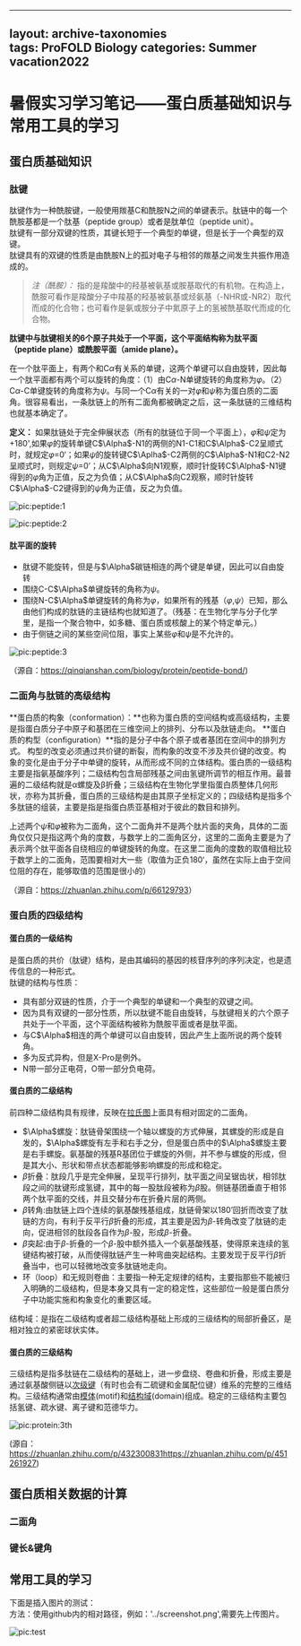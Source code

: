 <head>
    <script src="https://cdn.mathjax.org/mathjax/latest/MathJax.js?config=TeX-AMS-MML_HTMLorMML" type="text/javascript"></script>
    <script type="text/x-mathjax-config">
        MathJax.Hub.Config({
            tex2jax: {
            skipTags: ['script', 'noscript', 'style', 'textarea', 'pre'],
            inlineMath: [['$','$']]
            }
        });
    </script>
</head>


---  
layout: archive-taxonomies  
tags: ProFOLD Biology
categories: Summer vacation2022  
---  

# 暑假实习学习笔记——蛋白质基础知识与常用工具的学习  

  
## 蛋白质基础知识 

### 肽键  
肽键作为一种酰胺键，一般使用羰基C和酰胺N之间的单键表示。肽链中的每一个酰胺基都是一个肽基（peptide group）或者是肽单位（peptide unit）。  
肽键有一部分双键的性质，其键长短于一个典型的单键，但是长于一个典型的双键。  
肽键具有的双键的性质是由酰胺N上的孤对电子与相邻的羰基之间发生共振作用造成的。   
>_注（酰胺）：_ 指的是羧酸中的羟基被氨基或胺基取代的有机物。在构造上，酰胺可看作是羧酸分子中羧基的羟基被氨基或烃氨基（-NHR或-NR2）取代而成的化合物；也可看作是氨或胺分子中氮原子上的氢被酰基取代而成的化合物。  

**肽键中与肽键相关的6个原子共处于一个平面，这个平面结构称为肽平面（peptide plane）或酰胺平面（amide plane）。**    


在一个肽平面上，有两个和C$\alpha$有关系的单键，这两个单键可以自由旋转，因此每一个肽平面都有两个可以旋转的角度：（1）由C$\alpha$-N单键旋转的角度称为$\varphi$。（2）C$\alpha$-C单键旋转的角度称为$\psi$。与同一个C$\alpha$有关的一对$\varphi$和$\psi$称为蛋白质的二面角。很容易看出，一条肽链上的所有二面角都被确定之后，这一条肽链的三维结构也就基本确定了。  

**定义：** 如果肽链处于完全伸展状态（所有的肽链位于同一个平面上），$\varphi$和$\psi$定为+180',如果$\varphi$的旋转单键C$\Alpha$-N1的两侧的N1-C1和C$\Alpha$-C2呈顺式时，就规定$\varphi$=0‘；如果$\psi$的旋转键C$\Aplha$-C2两侧的C$\Alpha$-N1和C2-N2呈顺式时，则规定$\psi$=0’；从C$\Alpha$向N1观察，顺时针旋转C$\Alpha$-N1键得到的$\varphi$角为正值，反之为负值；从C$\Alpha$向C2观察，顺时针旋转C$\Alpha$-C2键得到的$\psi$角为正值，反之为负值。  

![pic:peptide:1]()  

![pic:peptide:2]()  
  
#### 肽平面的旋转  
+ 肽键不能旋转，但是与$\Alpha$碳链相连的两个键是单键，因此可以自由旋转  
+ 围绕C-C$\Alpha$单键旋转的角称为$\psi$。
+ 围绕N-C$\Alpha$单键旋转的角称为$\varphi$，如果所有的残基（$\varphi$,$\psi$）已知，那么由他们构成的肽链的主链结构也就知道了。（残基：在生物化学与分子化学里，是指一个聚合物中，如多糖、蛋白质或核酸上的某个特定单元。）
+ 由于侧链之间的某些空间位阻，事实上某些$\varphi$和$\psi$是不允许的。


![pic:peptide:3]()  
  
（源自：<https://qinqianshan.com/biology/protein/peptide-bond/>)


### 二面角与肽链的高级结构   
**蛋白质的构象（conformation）：**也称为蛋白质的空间结构或高级结构，主要是指蛋白质分子中原子和基团在三维空间上的排列、分布以及肽链走向。
**蛋白质的构型（configuration）**指的是分子中各个原子或者基团在空间中的排列方式。 
构型的改变必须通过共价键的断裂，而构象的改变不涉及共价键的改变。构象的变化是由于分子中单键的旋转，从而形成不同的立体结构。蛋白质的一级结构主要是指氨基酸序列；二级结构包含局部残基之间由氢键所调节的相互作用。最普遍的二级结构就是α螺旋及β折叠；三级结构在生物化学里指蛋白质整体几何形状，亦称为其折叠，蛋白质的三级结构是由其原子坐标定义的；四级结构是指多个多肽链的组装，主要是指是指蛋白质亚基相对于彼此的数目和排列。


上述两个$\psi$和$\varphi$被称为二面角，这个二面角并不是两个肽片面的夹角，具体的二面角仅仅只是指这两个角的度数，与数学上的二面角区分，这里的二面角主要是为了表示两个肽平面各自绕相应的单键旋转的角度。在这里二面角的度数的取值相比较于数学上的二面角，范围要相对大一些（取值为正负180‘，虽然在实际上由于空间位阻的存在，能够取值的范围是很小的） 


（源自：<https://zhuanlan.zhihu.com/p/66129793>）




### 蛋白质的四级结构  
#### 蛋白质的一级结构  
是蛋白质的共价（肽键）结构，是由其编码的基因的核苷序列的序列决定，也是遗传信息的一种形式。  
肽键的结构与性质：  
+ 具有部分双链的性质，介于一个典型的单键和一个典型的双键之间。
+ 因为具有双键的一部分性质，所以肽键不能自由旋转，与肽键相关的六个原子共处于一个平面，这个平面结构被称为酰胺平面或者是肽平面。
+ 与C$\Alpha$相连的两个单键可以自由旋转，因此产生上面所说的两个旋转角。
+ 多为反式异构，但是X-Pro是例外。
+ N带一部分正电荷，O带一部分负电荷。  

#### 蛋白质的二级结构  
前四种二级结构具有规律，反映在[拉氏图](https://zh.wikipedia.org/wiki/%E6%8B%89%E6%B0%8F%E5%9B%BE)上面具有相对固定的二面角。    
+ $\Alpha$螺旋：肽链骨架围绕一个轴以螺旋的方式伸展，其螺旋的形成是自发的，$\Alpha$螺旋有左手和右手之分，但是蛋白质中的$\Alpha$螺旋主要是右手螺旋。氨基酸的残基R基团位于螺旋的外侧，并不参与螺旋的形成，但是其大小、形状和带点状态都能够影响螺旋的形成和稳定。  
+ $\beta$折叠：肽段几乎是完全伸展，呈现平行排列，肽平面之间呈锯齿状，相邻肽段之间的肽键形成氢键，其中的每一股肽段被称为$\beta$股。侧链基团垂直于相邻两个肽平面的交线，并且交替分布在折叠片层的两侧。  
+ $\beta$转角:由肽链上四个连续的氨基酸残基组成，肽链骨架以180’回折而改变了肽链的方向，有利于反平行$\beta$折叠的形成，其主要是因为$\beta$-转角改变了肽链的走向，促进相邻的肽段各自作为$\beta$-股，形成$\beta$-折叠。  
+ $\beta$突起:由于$\beta$-折叠的一个$\beta$-股中额外插入一个氨基酸残基，使得原来连续的氢键结构被打破，从而使得肽链产生一种弯曲突起结构。主要发现于反平行$\beta$折叠当中，也可以轻微地改变多肽链地走向。
+ 环（loop）和无规则卷曲：主要指一种无定规律的结构，主要指那些不能被归入明确的二级结构，但是本身又具有一定的稳定性，这些部位一般是蛋白质分子中功能实施和构象变化的重要区域。  


结构域：是指在二级结构或者超二级结构基础上形成的三级结构的局部折叠区，是相对独立的紧密球状实体。  

#### 蛋白质的三级结构
三级结构是指多肽链在二级结构的基础上，进一步盘绕、卷曲和折叠，形成主要是通过氨基酸侧链以[次级键](https://baike.baidu.com/item/%E6%AC%A1%E7%B4%9A%E9%8D%B5/10413614)（有时也会有二硫键和金属配位键）维系的完整的三维结构。三级结构通常由[模体](https://baike.baidu.com/item/%E6%A8%A1%E9%AB%94/984988)(motif)和[结构域](https://zh.wikipedia.org/wiki/%E8%9B%8B%E7%99%BD%E8%B4%A8%E7%BB%93%E6%9E%84%E5%9F%9F)(domain)组成。稳定的三级结构主要包括氢键、疏水键、离子键和范德华力。  

![pic:protein:3th]()




(源自：<https://zhuanlan.zhihu.com/p/432300831><https://zhuanlan.zhihu.com/p/451261927>)








## 蛋白质相关数据的计算  

### 二面角  

### 键长&键角  



## 常用工具的学习



下面是插入图片的测试：  
方法：使用github内的相对路径，例如：'../screenshot.png',需要先上传图片。
  
![pic:test](https://github.com/zyhacquaintance/zyhacquaintance.github.io/blob/main/screenshot.png?raw=true)  

